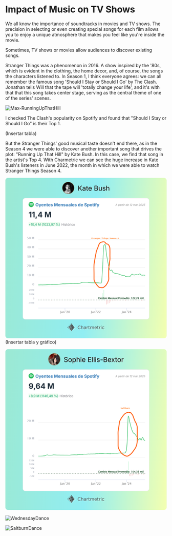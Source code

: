 # Impact of Music on TV Shows

We all know the importance of soundtracks in movies and TV shows. The precision in selecting or even creating special songs for each film allows you to enjoy a unique atmosphere that makes you feel like you're inside the movie.

Sometimes, TV shows or movies allow audiences to discover existing songs.

Stranger Things was a phenomenon in 2016. A show inspired by the '80s, which is evident in the clothing, the home decor, and, of course, the songs the characters listened to.
In Season 1, I think everyone agrees: we can all remember the famous song 'Should I Stay or Should I Go' by The Clash. Jonathan tells Will that the tape will 'totally change your life', and  it's with that that this song takes center stage, serving as the central theme of one of the series' scenes.

![Max-RunningUpThatHill](https://stateless-fueradefoco.storage.googleapis.com/wp-content/uploads/2022/07/30012247/image-9.png)


I checked The Clash's popularity on Spotify and found that "Should I Stay or Should I Go" is their Top 1. 

(Insertar tabla)

But the Stranger Things' good musical taste doesn't end there, as in the Season 4 we were able to discover another important song that drives the plot: "Running Up That Hill" by Kate Bush. In this case, we find that song in the artist's Top 4. With Charmetric we can see the huge increase in Kate Bush's listeners in June 2022, the month in which we were able to watch Stranger Things Season 4.

![KateBush2](img/StatsandTrendsOyentesMensualesdeSpotify-KateBush2.png)
(Insertar tabla y gráfico)

![SophieEllis](img/StatsandTrendsOyentesMensualesdeSpotify-SophieEllis-Bextor.png)

![WednesdayDance](https://images.immediate.co.uk/production/volatile/sites/3/2022/11/Wednesday-dance-scene-3f2956d.png?quality=90&webp=true&resize=1200,800)

![SaltburnDance](https://www.offalyexpress.ie/resizer/-1/-1/true/2024_01_04/saltburn-1704364965960.PNG--.PNG?1704364966030)
